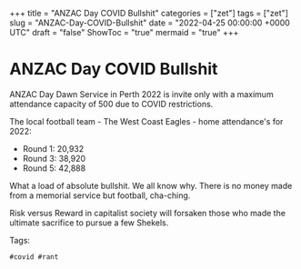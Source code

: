 +++
title = "ANZAC Day COVID Bullshit"
categories = ["zet"]
tags = ["zet"]
slug = "ANZAC-Day-COVID-Bullshit"
date = "2022-04-25 00:00:00 +0000 UTC"
draft = "false"
ShowToc = "true"
mermaid = "true"
+++

# ANZAC Day COVID Bullshit

ANZAC Day Dawn Service in Perth 2022 is invite only with a maximum 
attendance capacity of 500 due to COVID restrictions.

The local football team - The West Coast Eagles - home attendance's 
for 2022:

- Round 1: 20,932
- Round 3: 38,920
- Round 5: 42,888

What a load of absolute bullshit. We all know why. There is no
money made from a memorial service but football, cha-ching. 

Risk versus Reward in capitalist society will forsaken those who made 
the ultimate sacrifice to pursue a few Shekels.

Tags:
  
    #covid #rant

